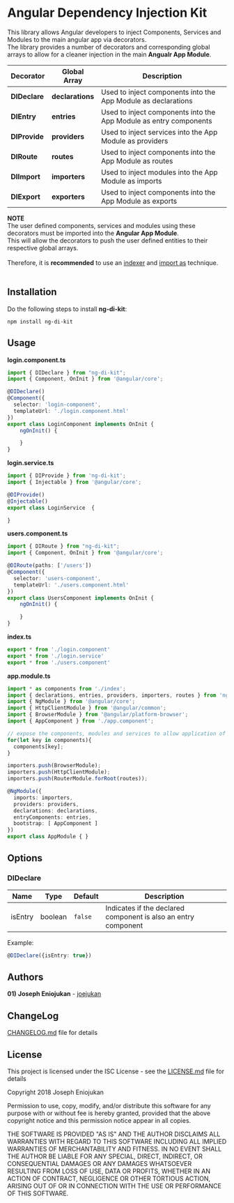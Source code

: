 # Angular Dependency Injection Kit
This library allows Angular developers to inject Components, Services and Modules to the main angular 
app via decorators.<br/>
The library provides a number of decorators and corresponding global arrays to allow for a cleaner injection in the main **Angualr App Module**.<br/>

|Decorator        |Global Array         |Description                                                       |
|-----------------|---------------------|------------------------------------------------------------------|
|**DIDeclare**    |**declarations**     |Used to inject components into the App Module as declarations     |
|**DIEntry**      |**entries**          |Used to inject components into the App Module as entry components |
|**DIProvide**    |**providers**        |Used to inject services into the App Module as providers          |
|**DIRoute**      |**routes**           |Used to inject components into the App Module as routes           |
|**DIImport**     |**importers**        |Used to inject modules into the App Module as imports             |
|**DIExport**     |**exporters**        |Used to inject components into the App Module as exports          |<br/>

**NOTE**<br/>
The user defined components, services and modules using these decorators must be imported into the **Angular App Module**.<br/>
This will allow the decorators to push the user defined entities to their respective global arrays.<br/><br/>
Therefore, it is **recommended** to use an [indexer](https://www.npmjs.com/package/ts-indexer) and [import as](#importas) technique.<br/><br/>

## Installation
Do the following steps to install **ng-di-kit**:
```
npm install ng-di-kit
```

## Usage
**login.component.ts**
``` typescript
import { DIDeclare } from "ng-di-kit";
import { Component, OnInit } from '@angular/core';

@DIDeclare()
@Component({
  selector: 'login-component',
  templateUrl: './login.component.html'
})
export class LoginComponent implements OnInit {
    ngOnInit() {

    }
}
```

**login.service.ts**
``` typescript
import { DIProvide } from 'ng-di-kit';
import { Injectable } from '@angular/core';

@DIProvide()
@Injectable()
export class LoginService  {

}
```

**users.component.ts**
``` typescript
import { DIRoute } from "ng-di-kit";
import { Component, OnInit } from '@angular/core';

@DIRoute(paths: ['/users'])
@Component({
  selector: 'users-component',
  templateUrl: './users.component.html'
})
export class UsersComponent implements OnInit {
    ngOnInit() {

    }
}
```

**index.ts**
```typescript
export * from './login.component'
export * from './login.service'
export * from './users.component'
```

**app.module.ts** <a name="importas"></a>
```typescript
import * as components from './index';
import { declarations, entries, providers, importers, routes } from 'ng-di-kit';
import { NgModule } from '@angular/core';
import { HttpClientModule } from '@angular/common';
import { BrowserModule } from '@angular/platform-browser';
import { AppComponent } from './app.component';

// expose the components, modules and services to allow application of decorators
for(let key in components){
  components[key];
}

importers.push(BrowserModule);
importers.push(HttpClientModule);
importers.push(RouterModule.forRoot(routes));

@NgModule({
  imports: importers,
  providers: providers,
  declarations: declarations,
  entryComponents: entries,
  bootstrap: [ AppComponent ]
})
export class AppModule { }
```

## Options
### DIDeclare
|Name          |Type           |Default  |Description                                                        |
|--------------|---------------|---------|-------------------------------------------------------------------|
|isEntry       |boolean        |`false`  |Indicates if the declared component is also an entry component     |<br/>

Example:
```typescript
@DIDeclare({isEntry: true})
``` 

## Authors
**01)** **Joseph Eniojukan** - [joejukan](https://github.com/joejukan)<br/>

## ChangeLog
[CHANGELOG.md](https://github.com/joejukan/ng-di-kit/blob/master/CHANGELOG.md) file for details

## License
This project is licensed under the ISC License - see the [LICENSE.md](https://github.com/joejukan/ng-di-kit/blob/master/LICENSE.md) file for details

Copyright 2018 Joseph Eniojukan

Permission to use, copy, modify, and/or distribute this software for any purpose with or without fee is hereby granted, provided that the above copyright notice and this permission notice appear in all copies.

THE SOFTWARE IS PROVIDED "AS IS" AND THE AUTHOR DISCLAIMS ALL WARRANTIES WITH REGARD TO THIS SOFTWARE INCLUDING ALL IMPLIED WARRANTIES OF MERCHANTABILITY AND FITNESS. IN NO EVENT SHALL THE AUTHOR BE LIABLE FOR ANY SPECIAL, DIRECT, INDIRECT, OR CONSEQUENTIAL DAMAGES OR ANY DAMAGES WHATSOEVER RESULTING FROM LOSS OF USE, DATA OR PROFITS, WHETHER IN AN ACTION OF CONTRACT, NEGLIGENCE OR OTHER TORTIOUS ACTION, ARISING OUT OF OR IN CONNECTION WITH THE USE OR PERFORMANCE OF THIS SOFTWARE.